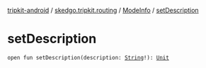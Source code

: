 [tripkit-android](../../index.md) / [skedgo.tripkit.routing](../index.md) / [ModeInfo](index.md) / [setDescription](./set-description.md)

# setDescription

`open fun setDescription(description: `[`String`](https://kotlinlang.org/api/latest/jvm/stdlib/kotlin/-string/index.html)`!): `[`Unit`](https://kotlinlang.org/api/latest/jvm/stdlib/kotlin/-unit/index.html)